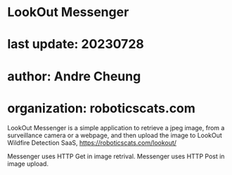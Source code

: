 # LookOut Messenger
# last update: 20230728
# author: Andre Cheung
# organization: roboticscats.com
LookOut Messenger is a simple application to retrieve a jpeg image, from a surveillance camera or a webpage, and then upload the image to LookOut Wildfire Detection SaaS, https://roboticscats.com/lookout/

Messenger uses HTTP Get in image retrival.
Messenger uses HTTP Post in image upload.
